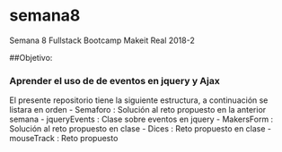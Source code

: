 # semana8
Semana 8 Fullstack Bootcamp Makeit Real 2018-2

##Objetivo:
### Aprender el uso de de eventos en jquery  y  Ajax 

El presente repositorio tiene la siguiente estructura, a continuación se listara en orden
    - Semaforo : Solución al reto propuesto en la anterior semana
    - jqueryEvents : Clase sobre eventos en jquery
    - MakersForm : Solución al reto propuesto en clase
    - Dices : Reto propuesto en clase
    - mouseTrack : Reto propuesto 